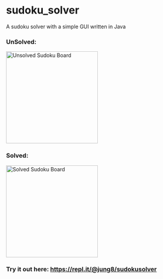 # sudoku_solver
A sudoku solver with a simple GUI written in Java

### UnSolved:
<img src="https://github.com/jung8/sudoku_solver/blob/master/src/img/start.png?raw=true" alt="Unsolved Sudoku Board" width="250"/>

### Solved:
<img src="https://github.com/jung8/sudoku_solver/blob/master/src/img/solved.png?raw=true" alt="Solved Sudoku Board" width="250"/>

### Try it out here: https://repl.it/@jung8/sudokusolver
